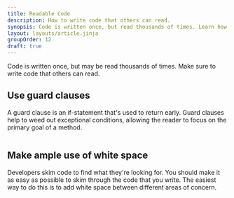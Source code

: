 ```yaml
---
title: Readable Code
description: How to write code that others can read.
synopsis: Code is written once, but read thousands of times. Learn how to write code for others to read.
layout: layouts/article.jinja
groupOrder: 12
draft: true
---
```

Code is written once, but may be read thousands of times. Make sure to write code that others can
read.

## Use guard clauses
A guard clause is an if-statement that's used to return early. Guard clauses help to weed out
exceptional conditions, allowing the reader to focus on the primary goal of a method.

```dart
```

## Make ample use of white space
Developers skim code to find what they're looking for. You should make it as easy as possible
to skim through the code that you write. The easiest way to do this is to add white space
between different areas of concern.

```dart
```
